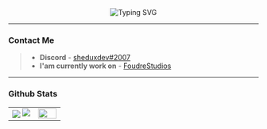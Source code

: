 <div align=center>
        <img src="https://readme-typing-svg.herokuapp.com?font=Fira+Code&center=true&color=F7E993&width=600&height=50&lines=Hi+There!;I'am+Deniz+USTA;I'+am+Java+Developer" alt="Typing SVG" />
</div>

----

### Contact Me

> - **Discord** - [sheduxdev#2007](https://discordapp.com/users/458172960675594251)
> - **I'am currently work on** - [FoudreStudios](https://foudrestudios.com.tr)

----

### Github Stats

<table border="0" align="center">
    <tr border="0">
        <td width="50%" align="center">
            <img align="center"; src="https://github-readme-stats.vercel.app/api?username=sheduxdev&theme=onedark&show_icons=true&count_private=true" />
            <img src="https://github-readme-streak-stats.herokuapp.com/?user=sheduxdev&theme=dark&hide_border=true" />
        </td>
        <td width="50%" align="center">
            <img align="center"; width=100%; src="https://github-readme-stats.anuraghazra1.vercel.app/api/top-langs/?username=sheduxdev&theme=dark&hide_border=true&no-bg=true&no-frame=true&langs_count=10" />
        </td>
    </tr>
</table>

<br />
